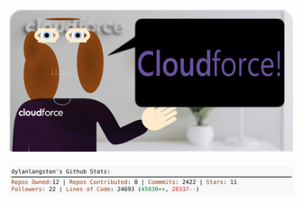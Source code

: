 <!-- 
Version 2.0.122
Built Thu Sep 26 2024 05:05:43 GMT+0000 (Coordinated Universal Time)
-->

<h1 align="center">
  <a href="https://github.com/dylanlangston/dylanlangston/tree/master/src" title="Click to View Source">
    <picture width="100%" alt="Dylan">
      <source media="(prefers-color-scheme: dark)" srcset="dylan-dark.svg?version=2.0.122">
      <img src="dylan-light.svg?version=2.0.122" alt="Dylan">
    </picture>
  </a>
</h1>

<div align="center">
  <picture width="100%" alt="Profile Info and Stats">
    <source media="(prefers-color-scheme: dark)" srcset="stats-dark.svg?version=2.0.122">
    <img src="stats-light.svg?version=2.0.122" alt="Profile Info and Stats">
  </picture>
</div>
